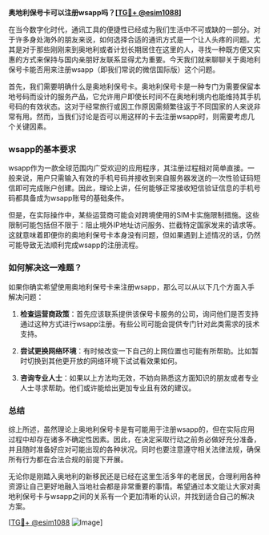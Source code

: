 **奥地利保号卡可以注册wsapp吗？[[TG💪+ @esim1088](https://t.me/s/esim1088)]**

在当今数字化时代，通讯工具的便捷性已经成为我们生活中不可或缺的一部分。对于许多身处海外的朋友来说，如何选择合适的通讯方式是一个让人头疼的问题。尤其是对于那些刚刚来到奥地利或者计划长期居住在这里的人，寻找一种既方便又实惠的方式来保持与国内亲朋好友联系显得尤为重要。今天我们就来聊聊关于奥地利保号卡能否用来注册wsapp（即我们常说的微信国际版）这个问题。

首先，我们需要明确什么是奥地利保号卡。奥地利保号卡是一种专门为需要保留本地号码而设计的服务产品，它允许用户即使长时间不在奥地利境内也能维持其手机号码的有效状态。这对于经常旅行或因工作原因需频繁往返于不同国家的人来说非常有用。然而，当我们讨论是否可以用这样的卡去注册wsapp时，则需要考虑几个关键因素。

### wsapp的基本要求

wsapp作为一款全球范围内广受欢迎的应用程序，其注册过程相对简单直接。一般来说，用户只需输入有效的手机号码并接收到来自服务器发送的一次性验证码短信即可完成账户创建。因此，理论上讲，任何能够正常接收短信验证信息的手机号码都具备成为wsapp账号的基础条件。

但是，在实际操作中，某些运营商可能会对跨境使用的SIM卡实施限制措施。这些限制可能包括但不限于：阻止境外IP地址访问服务、拦截特定国家发来的请求等。这就意味着即便你的奥地利保号卡本身没有问题，但如果遇到上述情况的话，仍然可能导致无法顺利完成wsapp的注册流程。

### 如何解决这一难题？

如果你确实希望使用奥地利保号卡来注册wsapp，那么可以从以下几个方面入手解决问题：

1. **检查运营商政策**：首先应该联系提供该保号卡服务的公司，询问他们是否支持通过这种方式进行wsapp注册。有些公司可能会提供专门针对此类需求的技术支持。
   
2. **尝试更换网络环境**：有时候改变一下自己的上网位置也可能有所帮助。比如暂时切换到其他更开放的网络环境下试试看效果如何。

3. **咨询专业人士**：如果以上方法均无效，不妨向熟悉这方面知识的朋友或者专业人士寻求帮助。他们或许能给出更加专业且有效的建议。

### 总结

综上所述，虽然理论上奥地利保号卡是有可能用于注册wsapp的，但在实际应用过程中却存在诸多不确定性因素。因此，在决定采取行动之前务必做好充分准备，并且随时准备好应对可能出现的各种状况。同时也要注意遵守相关法律法规，确保所有行为都在合法合规的前提下开展。

无论你是刚踏入奥地利的新移民还是已经在这里生活多年的老居民，合理利用各种资源让自己更好地融入当地社会都是非常重要的事情。希望通过本文能让大家对奥地利保号卡与wsapp之间的关系有一个更加清晰的认识，并找到适合自己的解决方案。

[[TG💪+ @esim1088](https://t.me/s/esim1088) ![Image](https://i.postimg.cc/4NQfJmqS/Snipaste-2025-05-13-00-14-12.png)]